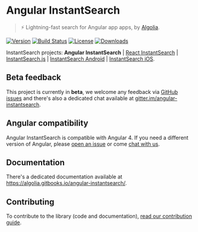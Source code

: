 # Angular InstantSearch

> ⚡ Lightning-fast search for Angular app apps, by [Algolia][algolia-website].

[![Version][version-svg]][package-url] [![Build Status][ci-badge]][ci-url] [![License][license-image]][license-url] [![Downloads][downloads-image]][downloads-url]

InstantSearch projects: **Angular InstantSearch** | [React InstantSearch][react-instantsearch-github] | [InstantSearch.js][instantsearch.js-github] | [InstantSearch Android][instantsearch-android-github] | [InstantSearch iOS][instantsearch-ios-github].

## Beta feedback

This project is currently in **beta**, we welcome any feedback via [GitHub issues](https://github.com/algolia/react-instantsearch/issues/new) and there's also a dedicated chat available at [gitter.im/angular-instantsearch](https://gitter.im/angular-instantsearch).

## Angular compatibility

Angular InstantSearch is compatible with Angular 4. If you need a different version of Angular, please [open an issue](https://github.com/algolia/react-instantsearch/issues/new) or come [chat with us]().

## Documentation

There's a dedicated documentation available at <https://algolia.gitbooks.io/angular-instantsearch/>.

## Contributing

To contribute to the library (code and documentation), [read our contribution guide](./CONTRIBUTING.md).

[website]: https://algolia.gitbooks.io/angular-instantsearch/
[algolia-website]: https://www.algolia.com/
[instantsearch.js-github]: https://github.com/algolia/instantsearch.js
[react-instantsearch-github]: https://github.com/algolia/react-instantsearch
[vue-instantsearch-github]: https://github.com/algolia/vue-instantsearch
[instantsearch-android-github]: https://github.com/algolia/instantsearch-android
[instantsearch-ios-github]: https://github.com/algolia/instantsearch-ios
[ci-badge]: https://circleci.com/gh/algolia/angular-instantsearch.svg?style=svg
[ci-url]: https://circleci.com/gh/algolia/angular-instantsearch
[license-image]: http://img.shields.io/badge/license-MIT-green.svg?style=flat-square
[license-url]: LICENSE
[downloads-image]: https://img.shields.io/npm/dm/angular-instantsearch.svg?style=flat-square
[downloads-url]: http://npm-stat.com/charts.html?package=angular-instantsearch
[version-svg]: https://img.shields.io/npm/v/angular-instantsearch.svg?style=flat-square
[package-url]: https://yarnpkg.com/en/package/angular-instantsearch